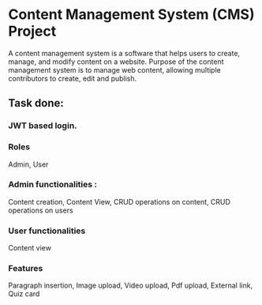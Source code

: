# Content Management System (CMS) Project

A content management system is a software that helps users to create, manage, and modify content on a website. Purpose of the content management system is to manage web content, allowing multiple contributors to create, edit and publish.

## Task done:

### JWT based login.

 
### Roles 
Admin,
User

### Admin functionalities :
Content creation,
Content View,
CRUD operations on content,
CRUD operations on users

### User functionalities
Content view

### Features
Paragraph insertion,
Image upload,
Video upload,
Pdf upload,
External link,
Quiz card

